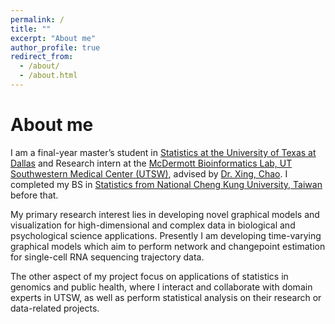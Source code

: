 ```yaml
---
permalink: /
title: ""
excerpt: "About me"
author_profile: true
redirect_from: 
  - /about/
  - /about.html
---
```


# About me
I am a final-year master’s student in [Statistics at the University of Texas at Dallas](https://nsm.utdallas.edu/) and Research intern at the [McDermott Bioinformatics Lab, UT Southwestern Medical Center (UTSW)](https://www.utsouthwestern.edu/labs/bioinformatics-lab/), advised by [Dr. Xing, Chao](https://profiles.utsouthwestern.edu/profile/92824/chao-xing.html). I completed my BS in [Statistics from National Cheng Kung University, Taiwan](https://www.stat.ncku.edu.tw/index.php?lang=en) before that. 

My primary research interest lies in developing novel graphical models and visualization for high-dimensional and complex data in biological and psychological science applications. Presently I am developing time-varying graphical models which aim to perform network and changepoint estimation for single-cell RNA sequencing trajectory data. 

The other aspect of my project focus on applications of statistics in genomics and public health, where I interact and collaborate with domain experts in UTSW, as well as perform statistical analysis on their research or data-related projects. 
